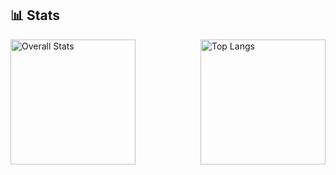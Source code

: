 <!--
**ValiantWolf/ValiantWolf** is a ✨ _special_ ✨ repository because its `README.md` (this file) appears on your GitHub profile.

Here are some ideas to get you started:

- 🔭 I’m currently working on ...
- 🌱 I’m currently learning ...
- 👯 I’m looking to collaborate on ...
- 🤔 I’m looking for help with ...
- 💬 Ask me about ...
- 📫 How to reach me: ...
- 😄 Pronouns: ...
- ⚡ Fun fact: ...
-->

## 📊 Stats

<div style="display: flex; justify-content: space-between; gap: 1rem;">
  <img src="https://github-readme-stats.vercel.app/api?username=ValiantWolf&count_private=true&show_icons=true&hide=stars" alt="Overall Stats" height="200">
  <img src="https://github-readme-stats.vercel.app/api/top-langs/?username=ValiantWolf&layout=compact" alt="Top Langs" height="200">
</div>
